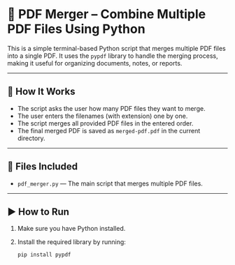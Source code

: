 # 📎 PDF Merger – Combine Multiple PDF Files Using Python

This is a simple terminal-based Python script that merges multiple PDF files into a single PDF. It uses the `pypdf` library to handle the merging process, making it useful for organizing documents, notes, or reports.

---

## 📌 How It Works

- The script asks the user how many PDF files they want to merge.
- The user enters the filenames (with extension) one by one.
- The script merges all provided PDF files in the entered order.
- The final merged PDF is saved as `merged-pdf.pdf` in the current directory.

---

## 📁 Files Included

- `pdf_merger.py` — The main script that merges multiple PDF files.

---

## ▶️ How to Run

1. Make sure you have Python installed.
2. Install the required library by running:

   ```bash
   pip install pypdf
